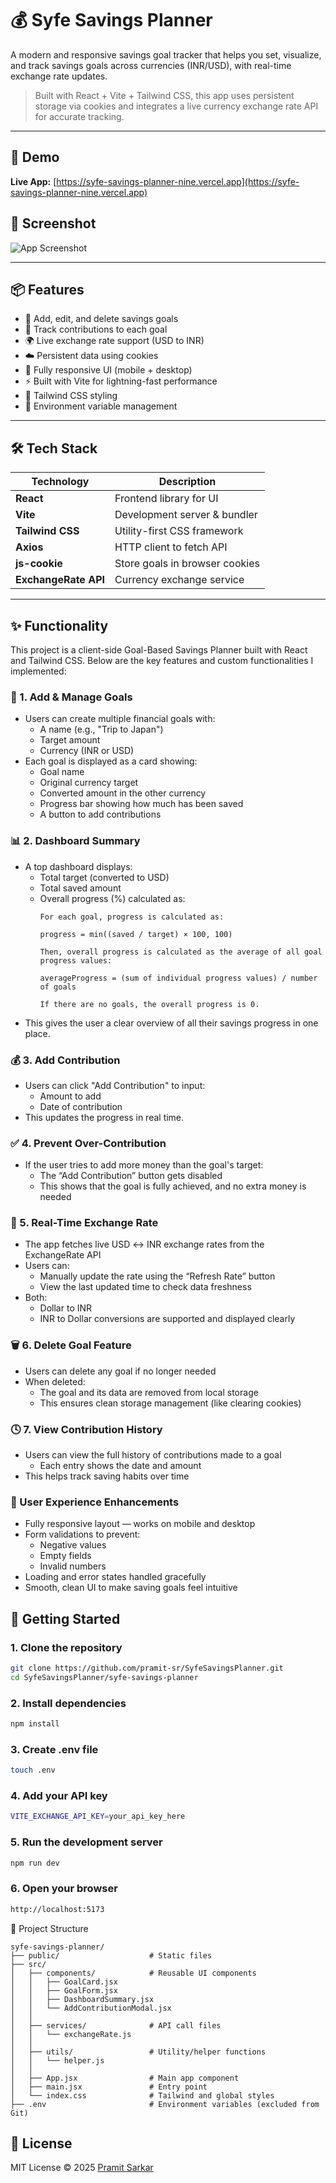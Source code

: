 # 💰 Syfe Savings Planner

A modern and responsive savings goal tracker that helps you set, visualize, and track savings goals across currencies (INR/USD), with real-time exchange rate updates.

> Built with React + Vite + Tailwind CSS, this app uses persistent storage via cookies and integrates a live currency exchange rate API for accurate tracking.

---

## 📸 Demo

**Live App:** [https://syfe-savings-planner-nine.vercel.app](https://syfe-savings-planner-nine.vercel.app)
## 📸 Screenshot

![App Screenshot](./src/assets/screenshot.png)

---

## 📦 Features

- 🎯 Add, edit, and delete savings goals
- 💸 Track contributions to each goal
- 🌍 Live exchange rate support (USD to INR)
- ☁️ Persistent data using cookies
- 📱 Fully responsive UI (mobile + desktop)
- ⚡ Built with Vite for lightning-fast performance
- 🎨 Tailwind CSS styling
- 🔐 Environment variable management

---

## 🛠️ Tech Stack

| Technology | Description |
|------------|-------------|
| **React** | Frontend library for UI |
| **Vite** | Development server & bundler |
| **Tailwind CSS** | Utility-first CSS framework |
| **Axios** | HTTP client to fetch API |
| **js-cookie** | Store goals in browser cookies |
| **ExchangeRate API** | Currency exchange service |

---
## ✨ Functionality

This project is a client-side Goal-Based Savings Planner built with React and Tailwind CSS. Below are the key features and custom functionalities I implemented:

### 🧩 1. Add & Manage Goals
- Users can create multiple financial goals with:
  - A name (e.g., "Trip to Japan")
  - Target amount
  - Currency (INR or USD)
- Each goal is displayed as a card showing:
  - Goal name
  - Original currency target
  - Converted amount in the other currency
  - Progress bar showing how much has been saved
  - A button to add contributions

### 📊 2. Dashboard Summary
- A top dashboard displays:
  - Total target (converted to USD)
  - Total saved amount
  - Overall progress (%) calculated as:  
    ```
    For each goal, progress is calculated as:

    progress = min((saved / target) × 100, 100)
    
    Then, overall progress is calculated as the average of all goal progress values:

    averageProgress = (sum of individual progress values) / number of goals

    If there are no goals, the overall progress is 0.
    
    ```
- This gives the user a clear overview of all their savings progress in one place.

### 💰 3. Add Contribution
- Users can click "Add Contribution" to input:
  - Amount to add
  - Date of contribution
- This updates the progress in real time.

### ✅ 4. Prevent Over-Contribution
- If the user tries to add more money than the goal's target:
  - The “Add Contribution” button gets disabled
  - This shows that the goal is fully achieved, and no extra money is needed

### 🔁 5. Real-Time Exchange Rate
- The app fetches live USD ↔ INR exchange rates from the ExchangeRate API
- Users can:
  - Manually update the rate using the “Refresh Rate” button
  - View the last updated time to check data freshness
- Both:
  - Dollar to INR
  - INR to Dollar conversions are supported and displayed clearly

### 🗑️ 6. Delete Goal Feature
- Users can delete any goal if no longer needed
- When deleted:
  - The goal and its data are removed from local storage
  - This ensures clean storage management (like clearing cookies)

### 🕓 7. View Contribution History
- Users can view the full history of contributions made to a goal
  - Each entry shows the date and amount
- This helps track saving habits over time

### 🧠 User Experience Enhancements
- Fully responsive layout — works on mobile and desktop
- Form validations to prevent:
  - Negative values
  - Empty fields
  - Invalid numbers
- Loading and error states handled gracefully
- Smooth, clean UI to make saving goals feel intuitive


## 🚀 Getting Started

### 1. Clone the repository

```bash
git clone https://github.com/pramit-sr/SyfeSavingsPlanner.git
cd SyfeSavingsPlanner/syfe-savings-planner
```
### 2. Install dependencies

```bash
npm install
```
### 3. Create .env file

```bash
touch .env
```
### 4. Add your API key

```bash
VITE_EXCHANGE_API_KEY=your_api_key_here
```
### 5. Run the development server

```bash
npm run dev
```
### 6. Open your browser

```bash
http://localhost:5173
```
📁 Project Structure
```
syfe-savings-planner/
├── public/                    # Static files
├── src/
│   ├── components/            # Reusable UI components
│   │   ├── GoalCard.jsx
│   │   ├── GoalForm.jsx
│   │   ├── DashboardSummary.jsx
│   │   └── AddContributionModal.jsx
│   │
│   ├── services/              # API call files
│   │   └── exchangeRate.js
│   │
│   ├── utils/                 # Utility/helper functions
│   │   └── helper.js
│   │
│   ├── App.jsx                # Main app component
│   ├── main.jsx               # Entry point
│   └── index.css              # Tailwind and global styles
├── .env                       # Environment variables (excluded from Git)
```
## 📄 License

MIT License © 2025 [Pramit Sarkar](https://github.com/pramit-sr)
